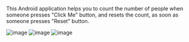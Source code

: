 This Android application helps you to count the number of people when someone presses "Click Me" button, and resets the count, as soon as someone presses "Reset" button.


![image](https://github.com/KumarAmrit30/PeopleCounter/assets/134717688/022f01ac-f73e-49eb-b590-2ed0142f6717)
![image](https://github.com/KumarAmrit30/PeopleCounter/assets/134717688/1d3607bd-54e6-4694-99f8-bb241e8ed16a)
![image](https://github.com/KumarAmrit30/PeopleCounter/assets/134717688/40859050-b85c-412e-9897-63095cc5cd4e)

